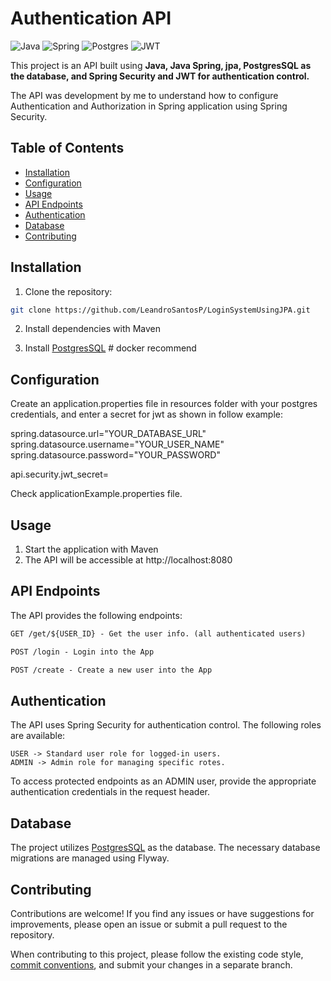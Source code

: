 # Authentication API

![Java](https://img.shields.io/badge/java-%23ED8B00.svg?style=for-the-badge&logo=openjdk&logoColor=white)
![Spring](https://img.shields.io/badge/spring-%236DB33F.svg?style=for-the-badge&logo=spring&logoColor=white)
![Postgres](https://img.shields.io/badge/postgres-%23316192.svg?style=for-the-badge&logo=postgresql&logoColor=white)
![JWT](https://img.shields.io/badge/JWT-black?style=for-the-badge&logo=JSON%20web%20tokens)

This project is an API built using **Java, Java Spring, jpa, PostgresSQL as the database, and Spring Security and JWT for authentication control.**

The API was development by me to understand how to configure Authentication and Authorization in Spring application using Spring Security.

## Table of Contents

- [Installation](#installation)
- [Configuration](#configuration)
- [Usage](#usage)
- [API Endpoints](#api-endpoints)
- [Authentication](#authentication)
- [Database](#database)
- [Contributing](#contributing)

## Installation

1. Clone the repository:

```bash
git clone https://github.com/LeandroSantosP/LoginSystemUsingJPA.git
```

2. Install dependencies with Maven

3. Install [PostgresSQL](https://www.postgresql.org/) # docker recommend

## Configuration

Create an application.properties file in resources folder with your postgres credentials, and enter a secret for jwt as shown in follow example:

spring.datasource.url="YOUR_DATABASE_URL"
spring.datasource.username="YOUR_USER_NAME"
spring.datasource.password="YOUR_PASSWORD"

api.security.jwt_secret=

Check applicationExample.properties file.

## Usage

1. Start the application with Maven
2. The API will be accessible at http://localhost:8080

## API Endpoints

The API provides the following endpoints:

```markdown
GET /get/${USER_ID} - Get the user info. (all authenticated users)

POST /login - Login into the App

POST /create - Create a new user into the App
```

## Authentication

The API uses Spring Security for authentication control. The following roles are available:

```
USER -> Standard user role for logged-in users.
ADMIN -> Admin role for managing specific rotes.
```

To access protected endpoints as an ADMIN user, provide the appropriate authentication credentials in the request header.

## Database

The project utilizes [PostgresSQL](https://www.postgresql.org/) as the database. The necessary database migrations are managed using Flyway.

## Contributing

Contributions are welcome! If you find any issues or have suggestions for improvements, please open an issue or submit a pull request to the repository.

When contributing to this project, please follow the existing code style, [commit conventions](https://www.conventionalcommits.org/en/v1.0.0/), and submit your changes in a separate branch.

